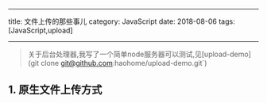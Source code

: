 -----

title: 文件上传的那些事儿
category: JavaScript
date: 2018-08-06
tags: [JavaScript,upload]

----

> 关于后台处理器,我写了一个简单node服务器可以测试,见[upload-demo](git clone git@github.com:haohome/upload-demo.git`)

## 1. 原生文件上传方式

